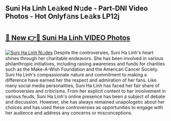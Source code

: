 ## Suni Ha Linh Le𝚊ked N𝚞de - Part-DNI Video Photos - Hot Onlyf𝚊ns Le𝚊ks LP12j

# <h2><a href="http://ab4446.deff.icu/?id=Suni+Ha+Linh">🔗 New 👉🔴 Suni Ha Linh VIDEO Photos</a></h2>

[![Suni Ha Linh N𝚞des](https://i.imgur.com/rIISA9y.gif)](http://ab4446.deff.icu/?id=Suni+Ha+Linh)
Despite the controversies, Suni Ha Linh's heart shines through her charitable endeavors. She has been involved in various philanthropic initiatives, including raising awareness and funds for charities such as the Make-A-Wish Foundation and the American Cancer Society. Suni Ha Linh's compassionate nature and commitment to making a difference have earned her the respect and admiration of her fans. Like many social media personalities, Suni Ha Linh has faced her fair share of controversies and criticisms. From her explicit content to her involvement in various feuds, Suni Ha Linh's online presence has been a subject of debate and discussion. However, she has always remained unapologetic about her choices and has used these controversies as opportunities to engage with her audience and address any concerns or misconceptions.
